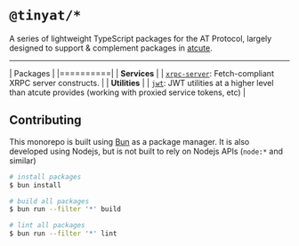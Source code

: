 # `@tinyat/*`

A series of lightweight TypeScript packages for the AT Protocol, largely
designed to support & complement packages in [atcute](https://github.com/mary-ext/atcute).

---

| Packages |
|==========|
| **Services** |
| [`xrpc-server`](./packages/xrpc-server): Fetch-compliant XRPC server constructs. |
| **Utilities** |
| [`jwt`](./packages/jwt): JWT utilities at a higher level than atcute provides (working with proxied service tokens, etc) |

## Contributing

This monorepo is built using [Bun](https://bun.sh) as a package manager. It is
also developed using Nodejs, but is not built to rely on Nodejs APIs (`node:*`
and similar)

```bash
# install packages
$ bun install

# build all packages
$ bun run --filter '*' build

# lint all packages
$ bun run --filter '*' lint
```
